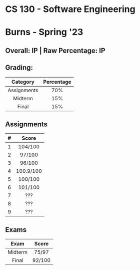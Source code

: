 # CS 130 - Software Engineering

# Burns - Spring '23

## Overall: IP | Raw Percentage: IP

## Grading:

|  Category   | Percentage |
| :---------: | :--------: |
| Assignments |    70%     |
|   Midterm   |    15%     |
|    Final    |    15%     |

## Assignments

|  #   |   Score   |
| :--: | :-------: |
|  1   |  104/100  |
|  2   |  97/100   |
|  3   |  96/100   |
|  4   | 100.9/100 |
|  5   |  100/100  |
|  6   |  101/100  |
|  7   |    ???    |
|  8   |    ???    |
|  9   |    ???    |

## Exams

|  Exam   | Score  |
| :-----: | :----: |
| Midterm | 75/97  |
|  Final  | 92/100 |


